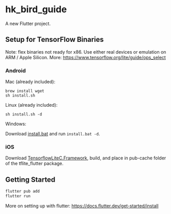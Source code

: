 # hk_bird_guide

A new Flutter project.

## Setup for TensorFlow Binaries

Note: flex binaries not ready for x86. Use either real devices or emulation on ARM / Apple Silicon. 
More: https://www.tensorflow.org/lite/guide/ops_select

### Android

Mac (already included):

```
brew install wget
sh install.sh
```

Linux (already included):

`sh install.sh -d`

Windows: 

Download [install.bat](https://github.com/am15h/tflite_flutter_plugin/blob/master/install.bat) and run `install.bat -d`.

### iOS

Download [TensorflowLiteC.Framework](https://github.com/am15h/tflite_flutter_plugin/releases/download/v0.5.0/TensorFlowLiteC.framework.zip), build, and place in pub-cache folder of the tflite_flutter package.

## Getting Started

```bash
flutter pub add
flutter run
```

More on setting up with flutter: https://docs.flutter.dev/get-started/install
